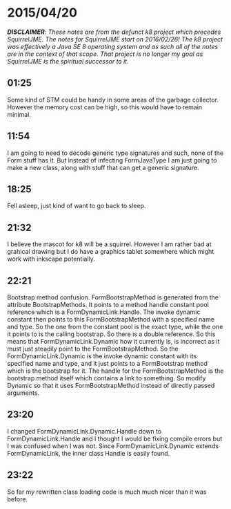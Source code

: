 # 2015/04/20

***DISCLAIMER***: _These notes are from the defunct k8 project which_
_precedes SquirrelJME. The notes for SquirrelJME start on 2016/02/26!_
_The k8 project was effectively a Java SE 8 operating system and as such_
_all of the notes are in the context of that scope. That project is no_
_longer my goal as SquirrelJME is the spiritual successor to it._

## 01:25

Some kind of STM could be handy in some areas of the garbage collector.
However the memory cost can be high, so this would have to remain minimal.

## 11:54

I am going to need to decode generic type signatures and such, none of the
Form stuff has it. But instead of infecting FormJavaType I am just going to
make a new class, along with stuff that can get a generic signature.

## 18:25

Fell asleep, just kind of want to go back to sleep.

## 21:32

I believe the mascot for k8 will be a squirrel. However I am rather bad at
grahical drawing but I do have a graphics tablet somewhere which might work
with inkscape potentially.

## 22:21

Bootstrap method confusion. FormBootstrapMethod is generated from the
attribute BootstrapMethods. It points to a method handle constant pool
reference which is a FormDynamicLink.Handle. The invoke dynamic constant then
points to this FormBootstrapMethod with a specified name and type. So the one
from the constant pool is the exact type, while the one it points to is the
calling bootstrap. So there is a double reference. So this means that
FormDynamicLink.Dynamic how it currently is, is incorrect as it must just
steadily point to the FormBootstrapMethod. So the FormDynamicLink.Dynamic is
the invoke dynamic constant with its specified name and type, and it just
points to a FormBootstrap method which is the bootstrap for it. The handle for
the FormBootstrapMethod is the bootstrap method itself which contains a link
to something. So modify Dynamic so that it uses FormBootstrapMethod instead of
directly passed arguments.

## 23:20

I changed FormDynamicLink.Dynamic.Handle down to FormDynamicLink.Handle and I
thought I would be fixing compile errors but I was confused when I was not.
Since FormDynamicLink.Dynamic extends FormDynamicLink, the inner class Handle
is easily found.

## 23:22

So far my rewritten class loading code is much much nicer than it was before.

